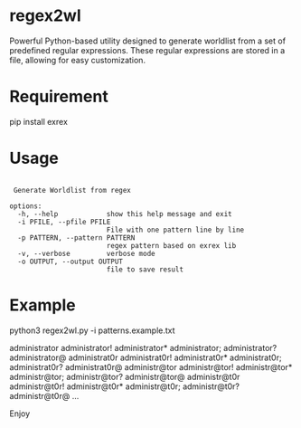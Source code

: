 # regex2wl
Powerful Python-based utility designed to generate worldlist from a set of predefined regular expressions. These regular expressions are stored in a file, allowing for easy customization.

# Requirement
pip install exrex

# Usage
```usage: regex2wl.py [-h] [-i PFILE] [-p PATTERN] [-v] [-o OUTPUT]

 Generate Worldlist from regex

options:
  -h, --help            show this help message and exit
  -i PFILE, --pfile PFILE
                        File with one pattern line by line
  -p PATTERN, --pattern PATTERN
                        regex pattern based on exrex lib
  -v, --verbose         verbose mode
  -o OUTPUT, --output OUTPUT
                        file to save result
```

# Example
python3 regex2wl.py -i patterns.example.txt

administrator
administrator!
administrator*
administrator;
administrator?
administrator@
administrat0r
administrat0r!
administrat0r*
administrat0r;
administrat0r?
administrat0r@
administr@tor
administr@tor!
administr@tor*
administr@tor;
administr@tor?
administr@tor@
administr@t0r
administr@t0r!
administr@t0r*
administr@t0r;
administr@t0r?
administr@t0r@
...



Enjoy
